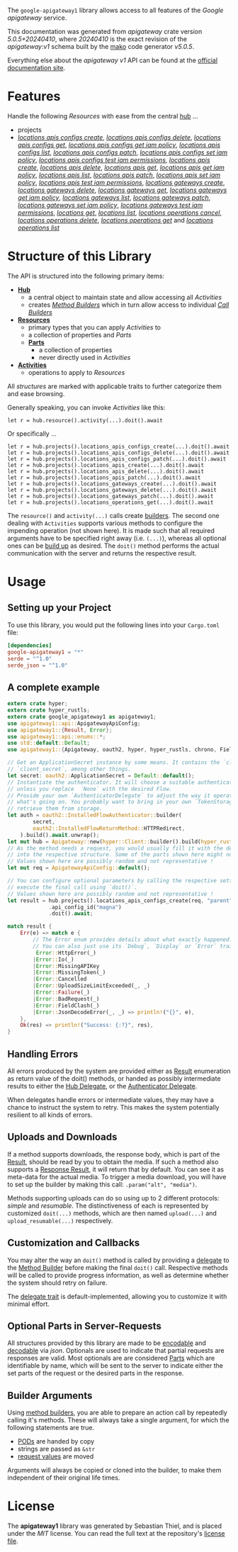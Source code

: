 <!---
DO NOT EDIT !
This file was generated automatically from 'src/generator/templates/api/README.md.mako'
DO NOT EDIT !
-->
The `google-apigateway1` library allows access to all features of the *Google apigateway* service.

This documentation was generated from *apigateway* crate version *5.0.5+20240410*, where *20240410* is the exact revision of the *apigateway:v1* schema built by the [mako](http://www.makotemplates.org/) code generator *v5.0.5*.

Everything else about the *apigateway* *v1* API can be found at the
[official documentation site](https://cloud.google.com/api-gateway/docs).
# Features

Handle the following *Resources* with ease from the central [hub](https://docs.rs/google-apigateway1/5.0.5+20240410/google_apigateway1/Apigateway) ...

* projects
 * [*locations apis configs create*](https://docs.rs/google-apigateway1/5.0.5+20240410/google_apigateway1/api::ProjectLocationApiConfigCreateCall), [*locations apis configs delete*](https://docs.rs/google-apigateway1/5.0.5+20240410/google_apigateway1/api::ProjectLocationApiConfigDeleteCall), [*locations apis configs get*](https://docs.rs/google-apigateway1/5.0.5+20240410/google_apigateway1/api::ProjectLocationApiConfigGetCall), [*locations apis configs get iam policy*](https://docs.rs/google-apigateway1/5.0.5+20240410/google_apigateway1/api::ProjectLocationApiConfigGetIamPolicyCall), [*locations apis configs list*](https://docs.rs/google-apigateway1/5.0.5+20240410/google_apigateway1/api::ProjectLocationApiConfigListCall), [*locations apis configs patch*](https://docs.rs/google-apigateway1/5.0.5+20240410/google_apigateway1/api::ProjectLocationApiConfigPatchCall), [*locations apis configs set iam policy*](https://docs.rs/google-apigateway1/5.0.5+20240410/google_apigateway1/api::ProjectLocationApiConfigSetIamPolicyCall), [*locations apis configs test iam permissions*](https://docs.rs/google-apigateway1/5.0.5+20240410/google_apigateway1/api::ProjectLocationApiConfigTestIamPermissionCall), [*locations apis create*](https://docs.rs/google-apigateway1/5.0.5+20240410/google_apigateway1/api::ProjectLocationApiCreateCall), [*locations apis delete*](https://docs.rs/google-apigateway1/5.0.5+20240410/google_apigateway1/api::ProjectLocationApiDeleteCall), [*locations apis get*](https://docs.rs/google-apigateway1/5.0.5+20240410/google_apigateway1/api::ProjectLocationApiGetCall), [*locations apis get iam policy*](https://docs.rs/google-apigateway1/5.0.5+20240410/google_apigateway1/api::ProjectLocationApiGetIamPolicyCall), [*locations apis list*](https://docs.rs/google-apigateway1/5.0.5+20240410/google_apigateway1/api::ProjectLocationApiListCall), [*locations apis patch*](https://docs.rs/google-apigateway1/5.0.5+20240410/google_apigateway1/api::ProjectLocationApiPatchCall), [*locations apis set iam policy*](https://docs.rs/google-apigateway1/5.0.5+20240410/google_apigateway1/api::ProjectLocationApiSetIamPolicyCall), [*locations apis test iam permissions*](https://docs.rs/google-apigateway1/5.0.5+20240410/google_apigateway1/api::ProjectLocationApiTestIamPermissionCall), [*locations gateways create*](https://docs.rs/google-apigateway1/5.0.5+20240410/google_apigateway1/api::ProjectLocationGatewayCreateCall), [*locations gateways delete*](https://docs.rs/google-apigateway1/5.0.5+20240410/google_apigateway1/api::ProjectLocationGatewayDeleteCall), [*locations gateways get*](https://docs.rs/google-apigateway1/5.0.5+20240410/google_apigateway1/api::ProjectLocationGatewayGetCall), [*locations gateways get iam policy*](https://docs.rs/google-apigateway1/5.0.5+20240410/google_apigateway1/api::ProjectLocationGatewayGetIamPolicyCall), [*locations gateways list*](https://docs.rs/google-apigateway1/5.0.5+20240410/google_apigateway1/api::ProjectLocationGatewayListCall), [*locations gateways patch*](https://docs.rs/google-apigateway1/5.0.5+20240410/google_apigateway1/api::ProjectLocationGatewayPatchCall), [*locations gateways set iam policy*](https://docs.rs/google-apigateway1/5.0.5+20240410/google_apigateway1/api::ProjectLocationGatewaySetIamPolicyCall), [*locations gateways test iam permissions*](https://docs.rs/google-apigateway1/5.0.5+20240410/google_apigateway1/api::ProjectLocationGatewayTestIamPermissionCall), [*locations get*](https://docs.rs/google-apigateway1/5.0.5+20240410/google_apigateway1/api::ProjectLocationGetCall), [*locations list*](https://docs.rs/google-apigateway1/5.0.5+20240410/google_apigateway1/api::ProjectLocationListCall), [*locations operations cancel*](https://docs.rs/google-apigateway1/5.0.5+20240410/google_apigateway1/api::ProjectLocationOperationCancelCall), [*locations operations delete*](https://docs.rs/google-apigateway1/5.0.5+20240410/google_apigateway1/api::ProjectLocationOperationDeleteCall), [*locations operations get*](https://docs.rs/google-apigateway1/5.0.5+20240410/google_apigateway1/api::ProjectLocationOperationGetCall) and [*locations operations list*](https://docs.rs/google-apigateway1/5.0.5+20240410/google_apigateway1/api::ProjectLocationOperationListCall)




# Structure of this Library

The API is structured into the following primary items:

* **[Hub](https://docs.rs/google-apigateway1/5.0.5+20240410/google_apigateway1/Apigateway)**
    * a central object to maintain state and allow accessing all *Activities*
    * creates [*Method Builders*](https://docs.rs/google-apigateway1/5.0.5+20240410/google_apigateway1/client::MethodsBuilder) which in turn
      allow access to individual [*Call Builders*](https://docs.rs/google-apigateway1/5.0.5+20240410/google_apigateway1/client::CallBuilder)
* **[Resources](https://docs.rs/google-apigateway1/5.0.5+20240410/google_apigateway1/client::Resource)**
    * primary types that you can apply *Activities* to
    * a collection of properties and *Parts*
    * **[Parts](https://docs.rs/google-apigateway1/5.0.5+20240410/google_apigateway1/client::Part)**
        * a collection of properties
        * never directly used in *Activities*
* **[Activities](https://docs.rs/google-apigateway1/5.0.5+20240410/google_apigateway1/client::CallBuilder)**
    * operations to apply to *Resources*

All *structures* are marked with applicable traits to further categorize them and ease browsing.

Generally speaking, you can invoke *Activities* like this:

```Rust,ignore
let r = hub.resource().activity(...).doit().await
```

Or specifically ...

```ignore
let r = hub.projects().locations_apis_configs_create(...).doit().await
let r = hub.projects().locations_apis_configs_delete(...).doit().await
let r = hub.projects().locations_apis_configs_patch(...).doit().await
let r = hub.projects().locations_apis_create(...).doit().await
let r = hub.projects().locations_apis_delete(...).doit().await
let r = hub.projects().locations_apis_patch(...).doit().await
let r = hub.projects().locations_gateways_create(...).doit().await
let r = hub.projects().locations_gateways_delete(...).doit().await
let r = hub.projects().locations_gateways_patch(...).doit().await
let r = hub.projects().locations_operations_get(...).doit().await
```

The `resource()` and `activity(...)` calls create [builders][builder-pattern]. The second one dealing with `Activities`
supports various methods to configure the impending operation (not shown here). It is made such that all required arguments have to be
specified right away (i.e. `(...)`), whereas all optional ones can be [build up][builder-pattern] as desired.
The `doit()` method performs the actual communication with the server and returns the respective result.

# Usage

## Setting up your Project

To use this library, you would put the following lines into your `Cargo.toml` file:

```toml
[dependencies]
google-apigateway1 = "*"
serde = "^1.0"
serde_json = "^1.0"
```

## A complete example

```Rust
extern crate hyper;
extern crate hyper_rustls;
extern crate google_apigateway1 as apigateway1;
use apigateway1::api::ApigatewayApiConfig;
use apigateway1::{Result, Error};
use apigateway1::api::enums::*;
use std::default::Default;
use apigateway1::{Apigateway, oauth2, hyper, hyper_rustls, chrono, FieldMask};

// Get an ApplicationSecret instance by some means. It contains the `client_id` and
// `client_secret`, among other things.
let secret: oauth2::ApplicationSecret = Default::default();
// Instantiate the authenticator. It will choose a suitable authentication flow for you,
// unless you replace  `None` with the desired Flow.
// Provide your own `AuthenticatorDelegate` to adjust the way it operates and get feedback about
// what's going on. You probably want to bring in your own `TokenStorage` to persist tokens and
// retrieve them from storage.
let auth = oauth2::InstalledFlowAuthenticator::builder(
        secret,
        oauth2::InstalledFlowReturnMethod::HTTPRedirect,
    ).build().await.unwrap();
let mut hub = Apigateway::new(hyper::Client::builder().build(hyper_rustls::HttpsConnectorBuilder::new().with_native_roots().unwrap().https_or_http().enable_http1().build()), auth);
// As the method needs a request, you would usually fill it with the desired information
// into the respective structure. Some of the parts shown here might not be applicable !
// Values shown here are possibly random and not representative !
let mut req = ApigatewayApiConfig::default();

// You can configure optional parameters by calling the respective setters at will, and
// execute the final call using `doit()`.
// Values shown here are possibly random and not representative !
let result = hub.projects().locations_apis_configs_create(req, "parent")
             .api_config_id("magna")
             .doit().await;

match result {
    Err(e) => match e {
        // The Error enum provides details about what exactly happened.
        // You can also just use its `Debug`, `Display` or `Error` traits
         Error::HttpError(_)
        |Error::Io(_)
        |Error::MissingAPIKey
        |Error::MissingToken(_)
        |Error::Cancelled
        |Error::UploadSizeLimitExceeded(_, _)
        |Error::Failure(_)
        |Error::BadRequest(_)
        |Error::FieldClash(_)
        |Error::JsonDecodeError(_, _) => println!("{}", e),
    },
    Ok(res) => println!("Success: {:?}", res),
}

```
## Handling Errors

All errors produced by the system are provided either as [Result](https://docs.rs/google-apigateway1/5.0.5+20240410/google_apigateway1/client::Result) enumeration as return value of
the doit() methods, or handed as possibly intermediate results to either the
[Hub Delegate](https://docs.rs/google-apigateway1/5.0.5+20240410/google_apigateway1/client::Delegate), or the [Authenticator Delegate](https://docs.rs/yup-oauth2/*/yup_oauth2/trait.AuthenticatorDelegate.html).

When delegates handle errors or intermediate values, they may have a chance to instruct the system to retry. This
makes the system potentially resilient to all kinds of errors.

## Uploads and Downloads
If a method supports downloads, the response body, which is part of the [Result](https://docs.rs/google-apigateway1/5.0.5+20240410/google_apigateway1/client::Result), should be
read by you to obtain the media.
If such a method also supports a [Response Result](https://docs.rs/google-apigateway1/5.0.5+20240410/google_apigateway1/client::ResponseResult), it will return that by default.
You can see it as meta-data for the actual media. To trigger a media download, you will have to set up the builder by making
this call: `.param("alt", "media")`.

Methods supporting uploads can do so using up to 2 different protocols:
*simple* and *resumable*. The distinctiveness of each is represented by customized
`doit(...)` methods, which are then named `upload(...)` and `upload_resumable(...)` respectively.

## Customization and Callbacks

You may alter the way an `doit()` method is called by providing a [delegate](https://docs.rs/google-apigateway1/5.0.5+20240410/google_apigateway1/client::Delegate) to the
[Method Builder](https://docs.rs/google-apigateway1/5.0.5+20240410/google_apigateway1/client::CallBuilder) before making the final `doit()` call.
Respective methods will be called to provide progress information, as well as determine whether the system should
retry on failure.

The [delegate trait](https://docs.rs/google-apigateway1/5.0.5+20240410/google_apigateway1/client::Delegate) is default-implemented, allowing you to customize it with minimal effort.

## Optional Parts in Server-Requests

All structures provided by this library are made to be [encodable](https://docs.rs/google-apigateway1/5.0.5+20240410/google_apigateway1/client::RequestValue) and
[decodable](https://docs.rs/google-apigateway1/5.0.5+20240410/google_apigateway1/client::ResponseResult) via *json*. Optionals are used to indicate that partial requests are responses
are valid.
Most optionals are are considered [Parts](https://docs.rs/google-apigateway1/5.0.5+20240410/google_apigateway1/client::Part) which are identifiable by name, which will be sent to
the server to indicate either the set parts of the request or the desired parts in the response.

## Builder Arguments

Using [method builders](https://docs.rs/google-apigateway1/5.0.5+20240410/google_apigateway1/client::CallBuilder), you are able to prepare an action call by repeatedly calling it's methods.
These will always take a single argument, for which the following statements are true.

* [PODs][wiki-pod] are handed by copy
* strings are passed as `&str`
* [request values](https://docs.rs/google-apigateway1/5.0.5+20240410/google_apigateway1/client::RequestValue) are moved

Arguments will always be copied or cloned into the builder, to make them independent of their original life times.

[wiki-pod]: http://en.wikipedia.org/wiki/Plain_old_data_structure
[builder-pattern]: http://en.wikipedia.org/wiki/Builder_pattern
[google-go-api]: https://github.com/google/google-api-go-client

# License
The **apigateway1** library was generated by Sebastian Thiel, and is placed
under the *MIT* license.
You can read the full text at the repository's [license file][repo-license].

[repo-license]: https://github.com/Byron/google-apis-rsblob/main/LICENSE.md

